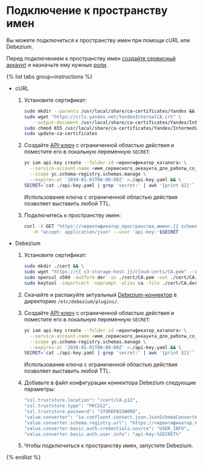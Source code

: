 # Подключение к пространству имен

Вы можете подключиться к пространству имен при помощи cURL или Debezium.


Перед подключением к пространству имен [создайте сервисный аккаунт](../../iam/operations/sa/create.md#create-sa) и назначьте ему нужные [роли](../security/schema-registry-roles.md).


{% list tabs group=instructions %}

- cURL

  1. Установите сертификат:

      ```bash
      sudo mkdir --parents /usr/local/share/ca-certificates/Yandex && \
      sudo wget "https://crls.yandex.net/YandexInternalCA.crt" \
         --output-document /usr/local/share/ca-certificates/Yandex/IntermediateCA.crt && \
      sudo chmod 655 /usr/local/share/ca-certificates/Yandex/IntermediateCA.crt && \
      sudo update-ca-certificates
      ```

  
  1. Создайте [API-ключ](../../iam/concepts/authorization/api-key.md) с ограниченной областью действия и поместите его в локальную переменную `SECRET`:

      ```bash
      yc iam api-key create --folder-id <идентификатор_каталога> \
        --service-account-name <имя_сервисного_аккаунта_для_работы_со_Schema_Registry> \
        --scope yc.schema-registry.schemas.manage \
        --expires-at '2030-01-01T00:00:00Z' >./api-key.yaml && \
      SECRET=`cat ./api-key.yaml | grep 'secret:' | awk '{print $2}'`
      ```

      Использование ключа с ограниченной областью действия позволяет выставить любой TTL.

  1. Подключитесь к пространству имен:

      ```bash
      curl -X GET "https://<идентификатор_пространства_имен>.{{ schema-registry-endpoint }}/subjects" \
         -H "accept: application/json" --user 'api-key:'$SECRET
      ```
  

- Debezium

  1. Установите сертификат:

      ```bash
      sudo mkdir ./cert && \
      sudo wget "https://{{ s3-storage-host }}/cloud-certs/CA.pem" --output-document ./cert/CA.pem && \
      sudo openssl x509 -outform der -in ./cert/CA.pem -out ./cert/CA.der && \
      sudo keytool -importcert -noprompt -alias ca -file ./cert/CA.der -keystore ./cert/CA.p12 -storepass STOREPASSW0RD
      ```
  
  1. Скачайте и распакуйте актуальный [Debezium-коннектор](https://debezium.io/releases/) в директорию `/etc/debezium/plugins/`.

  
  1. Создайте [API-ключ](../../iam/concepts/authorization/api-key.md) с ограниченной областью действия и поместите его в локальную переменную `SECRET`:

      ```bash
      yc iam api-key create --folder-id <идентификатор_каталога> \
        --service-account-name <имя_сервисного_аккаунта_для_работы_со_Schema_Registry> \
        --scope yc.schema-registry.schemas.manage \
        --expires-at '2030-01-01T00:00:00Z' >./api-key.yaml && \
      SECRET=`cat ./api-key.yaml | grep 'secret:' | awk '{print $2}'`
      ```

      Использование ключа с ограниченной областью действия позволяет выставить любой TTL.

  1. Добавьте в файл конфигурации коннектора Debezium следующие параметры:

      ```bash
      "ssl.truststore.location": "/cert/CA.p12",
      "ssl.truststore.type": "PKCS12",
      "ssl.truststore.password": "STOREPASSW0RD",
      "value.converter": "io.confluent.connect.json.JsonSchemaConverter",
      "value.converter.schema.registry.url": "https://<идентификатор_пространства_имен>.{{ schema-registry-endpoint }}",
      "value.converter.basic.auth.credentials.source": "USER_INFO",
      "value.converter.basic.auth.user.info": "api-key:%SECRET%"
      ```
  

  1. Чтобы подключиться к пространству имен, запустите Debezium.

{% endlist %}
